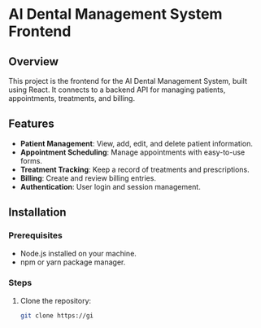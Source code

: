 # AI Dental Management System Frontend

## Overview
This project is the frontend for the AI Dental Management System, built using React. It connects to a backend API for managing patients, appointments, treatments, and billing.

## Features
- **Patient Management**: View, add, edit, and delete patient information.
- **Appointment Scheduling**: Manage appointments with easy-to-use forms.
- **Treatment Tracking**: Keep a record of treatments and prescriptions.
- **Billing**: Create and review billing entries.
- **Authentication**: User login and session management.

## Installation

### Prerequisites
- Node.js installed on your machine.
- npm or yarn package manager.

### Steps
1. Clone the repository:
   ```bash
   git clone https://gi
